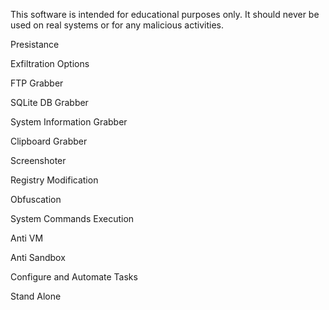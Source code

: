 This software is intended for educational purposes only. It should never be used on real systems or for any malicious activities.

Presistance 

Exfiltration Options

FTP Grabber

SQLite DB Grabber

System Information Grabber

Clipboard Grabber

Screenshoter

Registry Modification

Obfuscation

System Commands Execution

Anti VM 

Anti Sandbox

Configure and Automate Tasks

Stand Alone 

